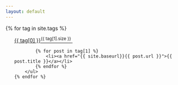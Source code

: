 ```yaml
---
layout: default
---
```



<div class="well">
    {% for tag in site.tags %}
        <ul>
            <a href="{{site.baseurl}}/tags?tag={{tag[0] | cgi}}" title="{{ tag[0] }}">{{ tag[0] }}<sup>{{ tag[1].size }}</sup>&nbsp;</a>

            {% for post in tag[1] %}
                <li><a href="{{ site.baseurl}}{{ post.url }}">{{ post.title }}</a></li>
            {% endfor %}
        </ul>
    {% endfor %}
</div>



